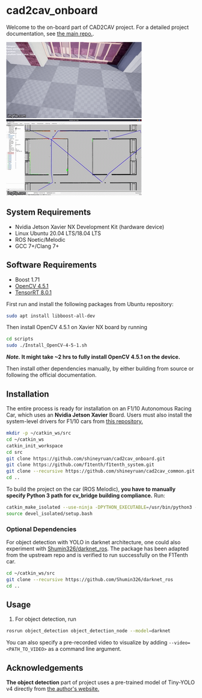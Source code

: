 # cad2cav_onboard
Welcome to the on-board part of CAD2CAV project. For a detailed project documentation, see [the main repo.](https://github.com/mlab-upenn/ISP2021-cad2cav).

![](docs/img/unreal.gif)
![](docs/img/automapper.gif)

## System Requirements
- Nvidia Jetson Xavier NX Development Kit (hardware device)
- Linux Ubuntu 20.04 LTS/18.04 LTS
- ROS Noetic/Melodic
- GCC 7+/Clang 7+

## Software Requirements
- Boost 1.71
- [OpenCV 4.5.1](https://github.com/opencv/opencv/tree/4.5.1)
- [TensorRT 8.0.1](https://developer.nvidia.com/tensorrt-getting-started)

First run and install the following packages from Ubuntu repository:
```bash
sudo apt install libboost-all-dev
```
Then install OpenCV 4.5.1 on Xavier NX board by running
```bash
cd scripts
sudo ./Install_OpenCV-4-5-1.sh
```
***Note.* It might take ~2 hrs to fully install OpenCV 4.5.1 on the device.**

Then install other dependencies manually, by either building from source or following the official documentation.

## Installation
The entire process is ready for installation on an F1/10 Autonomous Racing Car, which uses an **Nvidia Jetson Xavier** Board. Users must also install the system-level drivers for F1/10 cars from [this repository.](https://github.com/f1tenth/f1tenth_system.git)

```bash
mkdir -p ~/catkin_ws/src
cd ~/catkin_ws
catkin_init_workspace
cd src
git clone https://github.com/shineyruan/cad2cav_onboard.git
git clone https://github.com/f1tenth/f1tenth_system.git
git clone --recursive https://github.com/shineyruan/cad2cav_common.git
cd ..
```

To build the project on the car (ROS Melodic), **you have to manually specify Python 3 path for cv_bridge building compliance.** Run:
```bash
catkin_make_isolated --use-ninja -DPYTHON_EXECUTABLE=/usr/bin/python3 -DPYTHON_INCLUDE_DIR=/usr/include/python3.6m -DPYTHON_LIBRARY=/usr/lib/aarch64-linux-gnu/libpython3.6m.so
source devel_isolated/setup.bash
```

### Optional Dependencies
For object detection with YOLO in darknet architecture, one could also experiment with [Shumin326/darknet_ros](https://github.com/Shumin326/darknet_ros). The package has been adapted from the upstream repo and is verified to run successfully on the F1Tenth car.
```bash
cd ~/catkin_ws/src
git clone --recursive https://github.com/Shumin326/darknet_ros
cd ..
```

## Usage
1. For object detection, run

```bash
rosrun object_detection object_detection_node --model=darknet
```
You can also specify a pre-recorded video to visualize by adding `--video=<PATH_TO_VIDEO>` as a command line argument.

## Acknowledgements
**The object detection** part of project uses a pre-trained model of Tiny-YOLO v4 directly from [the author's website.](https://github.com/AlexeyAB/darknet)
